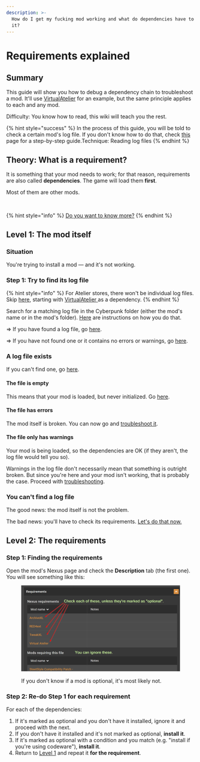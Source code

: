 ```yaml
---
description: >-
  How do I get my fucking mod working and what do dependencies have to do with
  it?
---
```


# Requirements explained

## Summary

This guide will show you how to debug a dependency chain to troubleshoot a mod. It'll use [VirtualAtelier](https://www.nexusmods.com/cyberpunk2077/mods/2987?tab=description) for an example, but the same principle applies to each and any mod.

Difficulty: You know how to read, this wiki will teach you the rest.

{% hint style="success" %}
In the process of this guide, you will be told to check a certain mod's log file. If you don't know how to do that, check [this](../users-troubleshooting/finding-and-reading-log-files.md) page for a step-by-step guide.Technique: Reading log files
{% endhint %}

## Theory: What is a requirement?

It is something that your mod needs to work; for that reason, requirements are also called **dependencies**. The game will load them **first**.

Most of them are other mods.

<figure><img src="https://i.imgur.com/pBMF2XN.jpg" alt=""><figcaption></figcaption></figure>

{% hint style="info" %}
[Do you want to know more?](../../modding-know-how/core-mods-explained/)
{% endhint %}

## Level 1: The mod itself

### Situation

You're trying to install a mod — and it's not working.

### Step 1: Try to find its log file

{% hint style="info" %}
For Atelier stores, there won't be individual log files. Skip [here](requirements-explained.md#level-2-the-requirements), starting with [VirtualAtelier ](https://www.nexusmods.com/cyberpunk2077/mods/2987)as a dependency.
{% endhint %}

Search for a matching log file in the Cyberpunk folder (either the mod's name or in the mod's folder). [Here](../users-troubleshooting/finding-and-reading-log-files.md) are instructions on how you do that.&#x20;

\=> If you have found a log file, go [here](requirements-explained.md#a-log-file-exists).

\=> If you have not found one or it contains no errors or warnings, go [here](requirements-explained.md#you-cant-find-a-log-file).

### A log file exists

If you can't find one, go [here](requirements-explained.md#the-file-only-has-warnings).

#### The file is empty

This means that your mod is loaded, but never initialized. Go [here](requirements-explained.md#you-cant-find-a-log-file).

#### The file has errors

The mod itself is broken. You can now go and [troubleshoot it](../users-troubleshooting/#dealing-with-a-broken-mod).

#### The file only has warnings

Your mod is being loaded, so the dependencies are OK (if they aren't, the log file would tell you so).

Warnings in the log file don't necessarily mean that something is outright broken. But since you're here and your mod isn't working, that is probably the case. Proceed with [troubleshooting](../users-troubleshooting/#dealing-with-a-broken-mod).

### You can't find a log file

The good news: the mod itself is not the problem.&#x20;

The bad news: you'll have to check its requirements. [Let's do that now.](requirements-explained.md#level-2-the-requirements)

## Level 2: The requirements

### Step 1: Finding the requirements

Open the mod's Nexus page and check the **Description** tab (the first one). You will see something like this:

<figure><img src="../../.gitbook/assets/dependencies_find_on_nexus.png" alt=""><figcaption><p>If you don't know if a mod is optional, it's most likely not.</p></figcaption></figure>

### Step 2: Re-do Step 1 for each requirement&#x20;

For each of the dependencies:

1. If it's marked as optional and you don't have it installed, ignore it and proceed with the next.
2. If you don't have it installed and it's not marked as optional, **install it**.
3. If it's marked as optional with a condition and you match (e.g. "install if you're using codeware"), **install it**.&#x20;
4. Return to [Level 1](requirements-explained.md#level-1-the-mod-itself) and repeat it **for the requirement**.&#x20;

